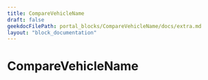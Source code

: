 ```yaml
---
title: CompareVehicleName
draft: false
geekdocFilePath: portal_blocks/CompareVehicleName/docs/extra.md
layout: "block_documentation"
---
```

# CompareVehicleName